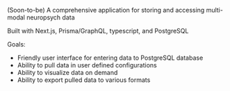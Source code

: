 (Soon-to-be) A comprehensive application for storing and accessing multi-modal neuropsych data

Built with Next.js, Prisma/GraphQL, typescript, and PostgreSQL

Goals:

- Friendly user interface for entering data to PostgreSQL database
- Ability to pull data in user defined configurations
- Ability to visualize data on demand
- Ability to export pulled data to various formats